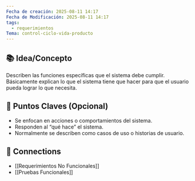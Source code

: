 ```yaml
---
Fecha de creación: 2025-08-11 14:17
Fecha de Modificación: 2025-08-11 14:17
tags:
  - requerimientos
Tema: control-ciclo-vida-producto
---
```


## 📚 Idea/Concepto 
Describen las funciones específicas que el sistema debe cumplir. Básicamente explican lo que el sistema tiene que hacer para que el usuario pueda lograr lo que necesita.
## 📌 Puntos Claves (Opcional)
- Se enfocan en acciones o comportamientos del sistema.
- Responden al “qué hace” el sistema.
- Normalmente se describen como casos de uso o historias de usuario.

## 🔗 Connections
- [[Requerimientos No Funcionales]]
- [[Pruebas Funcionales]]

